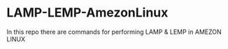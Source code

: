 # LAMP-LEMP-AmezonLinux
In this repo there are commands for performing LAMP &amp; LEMP in AMEZON LINUX
